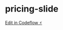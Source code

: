 # pricing-slide

[Edit in Codeflow ⚡️](https://stackblitz.com/~/github.com/gonzalote99/pricing-slide)